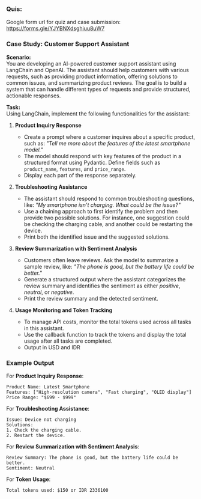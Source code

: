 ### Quis:
Google form url for quiz and case submission: https://forms.gle/YJYBNXdsghiuu8uW7

### Case Study: Customer Support Assistant

**Scenario:**  
You are developing an AI-powered customer support assistant using LangChain and OpenAI. The assistant should help customers with various requests, such as providing product information, offering solutions to common issues, and summarizing product reviews. The goal is to build a system that can handle different types of requests and provide structured, actionable responses.

**Task:**  
Using LangChain, implement the following functionalities for the assistant:

1. **Product Inquiry Response**  
   - Create a prompt where a customer inquires about a specific product, such as: *"Tell me more about the features of the latest smartphone model."*
   - The model should respond with key features of the product in a structured format using Pydantic. Define fields such as `product_name`, `features`, and `price_range`.
   - Display each part of the response separately.

2. **Troubleshooting Assistance**  
   - The assistant should respond to common troubleshooting questions, like: *"My smartphone isn’t charging. What could be the issue?"*
   - Use a chaining approach to first identify the problem and then provide two possible solutions. For instance, one suggestion could be checking the charging cable, and another could be restarting the device.
   - Print both the identified issue and the suggested solutions.

3. **Review Summarization with Sentiment Analysis**  
   - Customers often leave reviews. Ask the model to summarize a sample review, like: *"The phone is good, but the battery life could be better."*
   - Generate a structured output where the assistant categorizes the review summary and identifies the sentiment as either *positive*, *neutral*, or *negative*.
   - Print the review summary and the detected sentiment.

4. **Usage Monitoring and Token Tracking**  
   - To manage API costs, monitor the total tokens used across all tasks in this assistant.
   - Use the callback function to track the tokens and display the total usage after all tasks are completed.
   - Output in USD and IDR

### Example Output

For **Product Inquiry Response**:
```plaintext
Product Name: Latest Smartphone
Features: ["High-resolution camera", "Fast charging", "OLED display"]
Price Range: "$699 - $999"
```

For **Troubleshooting Assistance**:
```plaintext
Issue: Device not charging
Solutions: 
1. Check the charging cable.
2. Restart the device.
```

For **Review Summarization with Sentiment Analysis**:
```plaintext
Review Summary: The phone is good, but the battery life could be better.
Sentiment: Neutral
```

For **Token Usage**:
```plaintext
Total tokens used: $150 or IDR 2336100
```
